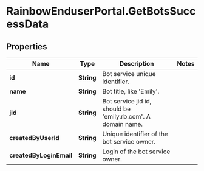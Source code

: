 # RainbowEnduserPortal.GetBotsSuccessData

## Properties

Name | Type | Description | Notes
------------ | ------------- | ------------- | -------------
**id** | **String** | Bot service unique identifier. | 
**name** | **String** | Bot title, like &#39;Emily&#39;. | 
**jid** | **String** | Bot service jid id, should be &#39;emily.rb.com&#39;. A domain name. | 
**createdByUserId** | **String** | Unique identifier of the bot service owner. | 
**createdByLoginEmail** | **String** | Login of the bot service owner. | 


